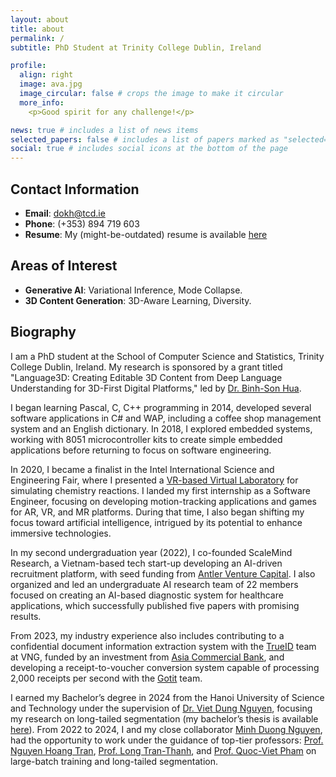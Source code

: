 ```yaml
---
layout: about
title: about
permalink: /
subtitle: PhD Student at Trinity College Dublin, Ireland

profile:
  align: right
  image: ava.jpg
  image_circular: false # crops the image to make it circular
  more_info: 
    <p>Good spirit for any challenge!</p>

news: true # includes a list of news items
selected_papers: false # includes a list of papers marked as "selected={true}"
social: true # includes social icons at the bottom of the page
---
```


## Contact Information
- **Email**: dokh@tcd.ie
- **Phone**: (+353) 894 719 603
- **Resume**: My (might-be-outdated) resume is available [here](assets/pdf/profile/cv.pdf)

## Areas of Interest
- **Generative AI**: Variational Inference, Mode Collapse.
- **3D Content Generation**: 3D-Aware Learning, Diversity.

## Biography 

I am a PhD student at the School of Computer Science and Statistics, Trinity College Dublin, Ireland. My research is sponsored by a grant titled "Language3D: Creating Editable 3D Content from Deep Language Understanding for 3D-First Digital Platforms," led by [Dr. Binh-Son Hua](https://sonhua.github.io/).

I began learning  Pascal, C, C++ programming in 2014, developed several software applications in C# and WAP, including a coffee shop management system and an English dictionary. In 2018, I explored embedded systems, working with 8051 microcontroller kits to create simple embedded applications before returning to focus on software engineering.

In 2020, I became a finalist in the Intel International Science and Engineering Fair, where I presented a [VR-based Virtual Laboratory](https://khoidoo.github.io/projects/virtual-chem-lab/) for simulating chemistry reactions. I landed my first internship as a Software Engineer, focusing on developing motion-tracking applications and games for AR, VR, and MR platforms. During that time, I also began shifting my focus toward artificial intelligence, intrigued by its potential to enhance immersive technologies.

In my second undergraduation year (2022), I co-founded ScaleMind Research, a Vietnam-based tech start-up developing an AI-driven recruitment platform, with seed funding from [Antler Venture Capital](https://www.antler.co/location/vietnam). I also organized and led an undergraduate AI research team of 22 members focused on creating an AI-based diagnostic system for healthcare applications, which successfully published five papers with promising results. 

From 2023, my industry experience also includes contributing to a confidential document information extraction system with the [TrueID](https://www.linkedin.com/products/vng-digital-business-trueid/) team at VNG, funded by an investment from [Asia Commercial Bank](https://acb.com.vn/en), and developing a receipt-to-voucher conversion system capable of processing 2,000 receipts per second with the [Gotit](https://www.gotit.vn/) team.

I earned my Bachelor’s degree in 2024 from the Hanoi University of Science and Technology under the supervision of [Dr. Viet Dung Nguyen](https://scholar.google.com/citations?user=3FN8qi0AAAAJ&hl=en), focusing my research on long-tailed segmentation (my bachelor’s thesis is available [here](assets/pdf/thesis/grad.pdf)). From 2022 to 2024, I and my close collaborator [Minh Duong Nguyen](https://scholar.google.com/citations?user=3ea0RLkAAAAJ&hl=en), had the opportunity to work under the guidance of top-tier professors: [Prof. Nguyen Hoang Tran](https://nguyenhoangtran.github.io/), [Prof. Long Tran-Thanh](https://warwick.ac.uk/fac/sci/dcs/people/long_tran-thanh/), and 
[Prof. Quoc-Viet Pham](https://www.scss.tcd.ie/viet.pham/) on large-batch training and long-tailed segmentation.